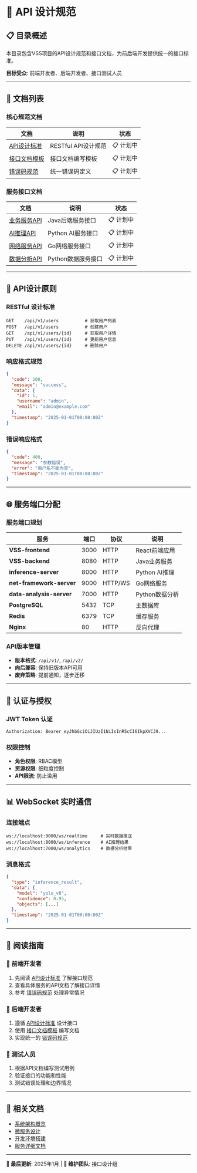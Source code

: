 # 🔌 API 设计规范

## 📋 目录概述

本目录包含VSS项目的API设计规范和接口文档，为前后端开发提供统一的接口标准。

**目标受众**: 前端开发者、后端开发者、接口测试人员

---

## 📁 文档列表

### 核心规范文档

| 文档 | 说明 | 状态 |
|------|------|------|
| [API设计标准](./api-standards.md) | RESTful API设计规范 | 📋 计划中 |
| [接口文档模板](./api-template.md) | 接口文档编写模板 | 📋 计划中 |
| [错误码规范](./error-codes.md) | 统一错误码定义 | 📋 计划中 |

### 服务接口文档

| 文档 | 说明 | 状态 |
|------|------|------|
| [业务服务API](./backend-api.md) | Java后端服务接口 | 📋 计划中 |
| [AI推理API](./inference-api.md) | Python AI服务接口 | 📋 计划中 |
| [网络服务API](./network-api.md) | Go网络服务接口 | 📋 计划中 |
| [数据分析API](./data-api.md) | Python数据服务接口 | 📋 计划中 |

---

## 🎯 API设计原则

### RESTful 设计标准

```
GET    /api/v1/users          # 获取用户列表
POST   /api/v1/users          # 创建用户
GET    /api/v1/users/{id}     # 获取用户详情
PUT    /api/v1/users/{id}     # 更新用户信息
DELETE /api/v1/users/{id}     # 删除用户
```

### 响应格式规范

```json
{
  "code": 200,
  "message": "success",
  "data": {
    "id": 1,
    "username": "admin",
    "email": "admin@example.com"
  },
  "timestamp": "2025-01-01T00:00:00Z"
}
```

### 错误响应格式

```json
{
  "code": 400,
  "message": "参数错误",
  "error": "用户名不能为空",
  "timestamp": "2025-01-01T00:00:00Z"
}
```

---

## 🌐 服务端口分配

### 服务端口规划

| 服务 | 端口 | 协议 | 说明 |
|------|------|------|------|
| **VSS-frontend** | 3000 | HTTP | React前端应用 |
| **VSS-backend** | 8080 | HTTP | Java业务服务 |
| **inference-server** | 8000 | HTTP | Python AI推理 |
| **net-framework-server** | 9000 | HTTP/WS | Go网络服务 |
| **data-analysis-server** | 7000 | HTTP | Python数据分析 |
| **PostgreSQL** | 5432 | TCP | 主数据库 |
| **Redis** | 6379 | TCP | 缓存服务 |
| **Nginx** | 80 | HTTP | 反向代理 |

### API版本管理

- **版本格式**: `/api/v1/`, `/api/v2/`
- **向后兼容**: 保持旧版本API可用
- **废弃策略**: 提前通知，逐步迁移

---

## 🔐 认证与授权

### JWT Token 认证

```http
Authorization: Bearer eyJhbGciOiJIUzI1NiIsInR5cCI6IkpXVCJ9...
```

### 权限控制

- **角色权限**: RBAC模型
- **资源权限**: 细粒度控制
- **API限流**: 防止滥用

---

## 📊 WebSocket 实时通信

### 连接端点

```
ws://localhost:9000/ws/realtime     # 实时数据推送
ws://localhost:8000/ws/inference    # AI推理结果
ws://localhost:7000/ws/analytics    # 数据分析结果
```

### 消息格式

```json
{
  "type": "inference_result",
  "data": {
    "model": "yolo_v8",
    "confidence": 0.95,
    "objects": [...]
  },
  "timestamp": "2025-01-01T00:00:00Z"
}
```

---

## 📖 阅读指南

### 🔰 前端开发者
1. 先阅读 [API设计标准](./api-standards.md) 了解接口规范
2. 查看具体服务的API文档了解接口详情
3. 参考 [错误码规范](./error-codes.md) 处理异常情况

### 🔧 后端开发者
1. 遵循 [API设计标准](./api-standards.md) 设计接口
2. 使用 [接口文档模板](./api-template.md) 编写文档
3. 实现统一的 [错误码规范](./error-codes.md)

### 🧪 测试人员
1. 根据API文档编写测试用例
2. 验证接口的功能和性能
3. 测试错误处理和边界情况

---

## 🔗 相关文档

- [系统架构概览](../01-architecture/architecture-overview.md)
- [微服务设计](../01-architecture/microservices-design.md)
- [开发环境搭建](../05-development/development-setup.md)
- [服务详细文档](../06-services/README.md)

---

**📝 最后更新**: 2025年1月 | **👥 维护团队**: 接口设计组